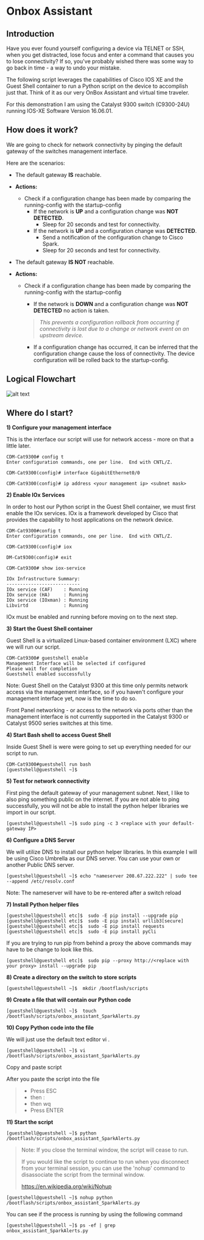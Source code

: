 # Onbox Assistant

## Introduction

Have you ever found yourself configuring a device via TELNET or SSH, when you get distracted, lose focus and enter a command that causes you to lose connectivity? If so, you've probably wished there was some way to go back in time - a way to undo your mistake.  

The following script leverages the capabilities of Cisco IOS XE and the Guest Shell container to run a Python script on the device to accomplish just that. Think of it as our very OnBox Assistant and virtual time traveler.

For this demonstration I am using the Catalyst 9300 switch (C9300-24U) running IOS-XE Software Version 16.06.01.


## How does it work?

We are going to check for network connectivity by pinging the default gateway of the switches management interface.

Here are the scenarios:
 
* The default gateway **IS** reachable. 
 - **Actions:** 
 
      - Check if a configuration change has been made by comparing the running-config with the startup-config
           - If the network is **UP** and a configuration change was **NOT DETECTED**. 
               - Sleep for 20 seconds and test for connectivity.
           - If the network is **UP** and a configuration change was **DETECTED**. 
               - Send a notification of the configuration change to Cisco Spark.
               - Sleep for 20 seconds and test for connectivity.

* The default gateway **IS NOT** reachable. 
 - **Actions:** 
 
     - Check if a configuration change has been made by comparing the running-config with the startup-config 

       - If the network is **DOWN** and a configuration change was **NOT DETECTED** no action is taken. 
        > _This prevents a configuration rollback from occurring if connectivity is lost due to a change or network event on an upstream device._

       - If a configuration change has occurred, it can be inferred that the configuration change cause the loss of connectivity. The device configuration will be rolled back to the startup-config. 
 

## Logical Flowchart
![alt text][logo]

[logo]: https://github.com/clintmann/onbox_assistant/blob/master/FlowChart-config_rollback.gif "Logic Flowchart"


## Where do I start?

**1) Configure your management interface**

This is the interface our script will use for network access - more on that a little later.

```
CDM-Cat9300# config t
Enter configuration commands, one per line.  End with CNTL/Z.

CDM-Cat9300(config)# interface GigabitEthernet0/0

CDM-Cat9300(config)# ip address <your management ip> <subnet mask>
```

**2) Enable IOx Services**

In order to host our Python script in the Guest Shell container, we must first enable the IOx services. IOx is a framework developed by Cisco that provides the capability to host applications on the network device. 


```
CDM-Cat9300#config t
Enter configuration commands, one per line.  End with CNTL/Z.

CDM-Cat9300(config)# iox

DM-Cat9300(config)# exit

CDM-Cat9300# show iox-service 

IOx Infrastructure Summary:
---------------------------
IOx service (CAF)    : Running 
IOx service (HA)     : Running 
IOx service (IOxman) : Running 
Libvirtd             : Running 
``` 
IOx must be enabled and running before moving on to the next step. 

**3) Start the Guest Shell container**

Guest Shell is a virtualized Linux-based container environment (LXC) where we will run our script. 

```
CDM-Cat9300# guestshell enable
Management Interface will be selected if configured
Please wait for completion
Guestshell enabled successfully
```
Note:
Guest Shell on the Catalyst 9300 at this time only permits network access via the management interface, so if you haven't configure your management interface yet, now is the time to do so. 

Front Panel networking - or access to the network via ports other than the management interface is not currently supported in the Catalyst 9300 or Catalyst 9500 series switches at this time. 

**4) Start Bash shell to access Guest Shell**

Inside Guest Shell is were were going to set up everything needed for our script to run. 

```
CDM-Cat9300#guestshell run bash
[guestshell@guestshell ~]$ 
```
**5) Test for network connectivity**

First ping the default gateway of your management subnet. Next, I like to also ping something public on the internet. 
If you are not able to ping successfully, you will not be able to install the python helper libraries we import in our script.

```
[guestshell@guestshell ~]$ sudo ping -c 3 <replace with your default-gateway IP>
```

**6) Configure a DNS Server**

We will utilize DNS to install our python helper libraries. 
In this example I will be using Cisco Umbrella as our DNS server. You can use your own or another Public DNS server.

```
[guestshell@guestshell ~]$ echo "nameserver 208.67.222.222" | sudo tee --append /etc/resolv.conf
```

Note: The nameserver will have to be re-entered after a switch reload

**7) Install Python helper files** 

```
[guestshell@guestshell etc]$  sudo -E pip install --upgrade pip
[guestshell@guestshell etc]$  sudo -E pip install urllib3[secure]
[guestshell@guestshell etc]$  sudo -E pip install requests
[guestshell@guestshell etc]$  sudo -E pip install pyCli
```
If you are trying to run pip from behind a proxy the above commands may have to be change to look like this. 
```
[guestshell@guestshell etc]$  sudo pip --proxy http://<replace with your proxy> install --upgrade pip
```

**8) Create a directory on the switch to store scripts**


```
[guestshell@guestshell ~]$  mkdir /bootflash/scripts
```

**9) Create a file that will contain our Python code**

```
[guestshell@guestshell ~]$  touch /bootflash/scripts/onbox_assistant_SparkAlerts.py
```

**10) Copy Python code into the file**

We will just use the default text editor vi . 

```
[guestshell@guestshell ~]$ vi /bootflash/scripts/onbox_assistant_SparkAlerts.py

```
Copy and paste script


After you paste the script into the file
> * Press ESC 
> * then : 
> * then wq 
> * Press ENTER

**11) Start the script**

```
[guestshell@guestshell ~]$ python /bootflash/scripts/onbox_assistant_SparkAlerts.py
```
> Note: If you close the terminal window, the script will cease to run. 
> 
> If you would like the script to continue to run when you disconnect from your terminal session, you can use the 'nohup' command to disassociate the script from the terminal window. 
> 
> https://en.wikipedia.org/wiki/Nohup
> 

```
[guestshell@guestshell ~]$ nohup python /bootflash/scripts/onbox_assistant_SparkAlerts.py
```

You can see if the process is running by using the following command 

```
[guestshell@guestshell ~]$ ps -ef | grep onbox_assistant_SparkAlerts.py
```
